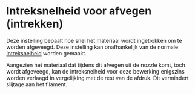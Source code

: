 Intreksnelheid voor afvegen (intrekken)
====
Deze instelling bepaalt hoe snel het materiaal wordt ingetrokken om te worden afgeveegd. Deze instelling kan onafhankelijk van de normale [Intreksnelheid](../travel/retraction_retract_speed.md) worden gemaakt.

Aangezien het materiaal dat tijdens dit afvegen uit de nozzle komt, toch wordt afgeveegd, kan de intreksnelheid voor deze bewerking enigszins worden verlaagd in vergelijking met de rest van de afdruk. Dit vermindert slijtage aan het filament.